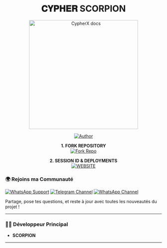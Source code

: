 <h1 align="center"> 𝐂𝐘𝐏𝐇𝐄𝐑 SCORPION </h1>

<p align="center">
  <a href="https://github.com/jopaok228/CYPHER-SCORPION">
    <img alt="CypherX docs" height="350" src="https://files.catbox.moe/hxuyj6.jpg">
  </a>
</p>
    
</a>
</p>
<p align="center">
<a href="https://github.com/jopaok228/CYPHER-SCORPION"><img title="Author" src="https://img.shields.io/badge/CypherX-darkgreen?style=for-the-badge&logo=whatsapp"></a>
<p/>

<p align="center">
    <strong>1. FORK REPOSITORY</strong>
  <br>
    <a href="https://github.com/jopaok228/CYPHER-SCORPION/fork" target="_blank">
        <img alt="Fork Repo" src="https://img.shields.io/badge/Fork%20Repo-100000?style=for-the-badge&logo=scan&logoColor=white&labelColor=darkblue&color=darkblue"/>
    </a>
</p>

<p align="center">
    <strong>2. SESSION ID & DEPLOYMENTS</strong>
    <br>
    <a href="https://www.scorpionx.space/" target="_blank">
        <img alt="WEBSITE" src="https://img.shields.io/badge/Let%27s_Go-100000?style=for-the-badge&logo=scan&logoColor=white&labelColor=darkred&color=darkred"/>
    </a>
</p>

### 🌍 Rejoins ma Communauté 

[![WhatsApp Support](https://img.shields.io/badge/Support%20WhatsApp-25D366?style=for-the-badge&logo=whatsapp&logoColor=white)](https://chat.whatsapp.com/IEpGX69OaCB1U0G0F0viKZ?mode=ac_t)
[![Telegram Channel](https://img.shields.io/badge/Canal%20Telegram-229ED9?style=for-the-badge&logo=telegram&logoColor=white)](https://t.me/ytivd)
[![WhatsApp Channel](https://img.shields.io/badge/Channel%20WhatsApp-25D366?style=for-the-badge&logo=whatsapp&logoColor=white)](https://whatsapp.com/channel/0029VbB2wAgJf05Tm2oHmD38)

Partage, pose tes questions, et reste à jour avec toutes les nouveautés du projet !

---

### 👨‍💻 Développeur Principal
- **SCORPION**
---
